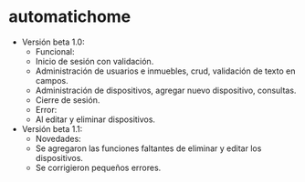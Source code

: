 # automatichome

- Versión beta 1.0:
  * Funcional:
   + Inicio de sesión con validación.
   + Administración de usuarios e inmuebles, crud, validación de texto en campos.
   + Administración de dispositivos, agregar nuevo dispositivo, consultas.
   + Cierre de sesión.
  * Error:
   + Al editar y eliminar dispositivos.
- Versión beta 1.1:
  * Novedades:
   + Se agregaron las funciones faltantes de eliminar y editar los dispositivos.
   + Se corrigieron pequeños errores.

